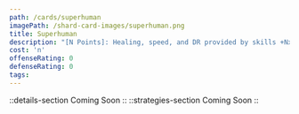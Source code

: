 ```yaml
---
path: /cards/superhuman
imagePath: /shard-card-images/superhuman.png
title: Superhuman
description: "[N Points]: Healing, speed, and DR provided by skills +Nx20%."
cost: 'n'
offenseRating: 0
defenseRating: 0
tags:
---
```

::details-section
Coming Soon
::
::strategies-section
Coming Soon
::